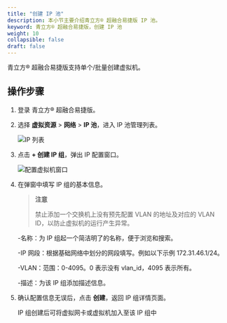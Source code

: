 ```yaml
---
title: "创建 IP 池"
description: 本小节主要介绍青立方® 超融合易捷版 IP 池。 
keyword: 青立方® 超融合易捷版，创建 IP 池
weight: 10
collapsible: false
draft: false
---
```




青立方® 超融合易捷版支持单个/批量创建虚拟机。

## 操作步骤

1. 登录 青立方® 超融合易捷版。
2. 选择 **虚拟资源** > **网络** > **IP 池**，进入 IP 池管理列表。

   ![IP 列表](../../../_images/ip_list.png)

3. 点击 **+ 创建 IP 组**，弹出 IP 配置窗口。
   
   ![配置虚拟机窗口](../../../_images/config_ip.png)

4. 在弹窗中填写 IP 组的基本信息。

   > **注意**
   >
   > 禁止添加一个交换机上没有预先配置 VLAN 的地址及对应的 VLAN ID，以防止虚拟机的运行产生异常。
    
    -名称：为 IP 组起一个简洁明了的名称，便于浏览和搜索。
    
    -IP 网段：根据基础网络中划分的网段填写。例如以下示例 172.31.46.1/24。
    
    -VLAN：范围：0-4095。0 表示没有 vlan_id，4095 表示所有。
    
    -描述：为该 IP 组添加描述信息。

5. 确认配置信息无误后，点击 **创建**，返回 IP 组详情页面。

   IP 组创建后可将虚拟网卡或虚拟机加入至该 IP 组中
